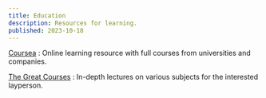 ```yaml
---
title: Education
description: Resources for learning.
published: 2023-10-18
---
```


[Coursea](https://www.coursera.org/)
:   Online learning resource with full courses from universities and companies.

[The Great Courses](https://www.thegreatcourses.com/)
:   In-depth lectures on various subjects for the interested layperson.
